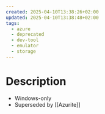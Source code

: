 ```yaml
---
created: 2025-04-10T13:38:26+02:00
updated: 2025-04-10T13:38:48+02:00
tags:
  - azure
  - deprecated
  - dev-tool
  - emulator
  - storage
---
```

# Description
- Windows-only
- Superseded by [[Azurite]]